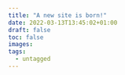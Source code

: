 ```yaml
---
title: "A new site is born!"
date: 2022-03-13T13:45:02+01:00
draft: false
toc: false
images:
tags:
  - untagged
---
```


